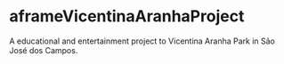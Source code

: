 # aframeVicentinaAranhaProject
A educational and entertainment project to Vicentina Aranha Park in São José dos Campos.

